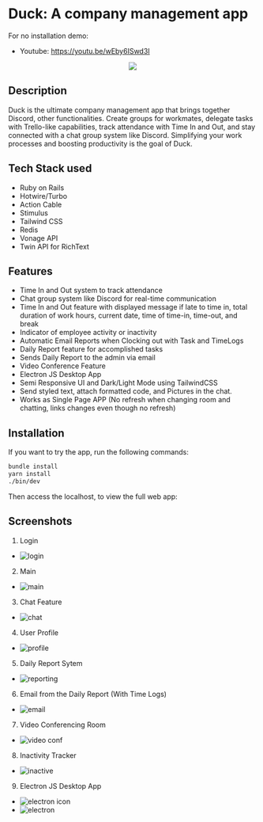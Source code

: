 # Duck: A company management app

For no installation demo: 
  - Youtube: https://youtu.be/wEby6ISwd3I

<p align="center">
  <img src="https://github.com/ceejpineda/duck-v3/assets/57590361/d1727f51-51ef-4a36-b2a2-95ee359444d6">
</p>

## Description

Duck is the ultimate company management app that brings together Discord, other functionalities. Create groups for workmates, delegate tasks with Trello-like capabilities, track attendance with Time In and Out, and stay connected with a chat group system like Discord. Simplifying your work processes and boosting productivity is the goal of Duck.

## Tech Stack used

  - Ruby on Rails
  - Hotwire/Turbo
  - Action Cable
  - Stimulus
  - Tailwind CSS
  - Redis
  - Vonage API
  - Twin API for RichText

## Features
  
  - Time In and Out system to track attendance
  - Chat group system like Discord for real-time communication
  - Time In and Out feature with displayed message if late to time in, total duration of work hours, current date, time of time-in, time-out, and break
  - Indicator of employee activity or inactivity
  - Automatic Email Reports when Clocking out with Task and TimeLogs
  - Daily Report feature for accomplished tasks
  - Sends Daily Report to the admin via email
  - Video Conference Feature
  - Electron JS Desktop App
  - Semi Responsive UI and Dark/Light Mode using TailwindCSS
  - Send styled text, attach formatted code, and Pictures in the chat.
  - Works as Single Page APP (No refresh when changing room and chatting, links changes even though no refresh)


## Installation

If you want to try the app, run the following commands:

```sh
bundle install
yarn install
./bin/dev
```
Then access the localhost, to view the full web app:

## Screenshots

1. Login
  - ![login](https://github.com/ceejpineda/duck-v3/assets/57590361/8570d5ad-fa49-4f92-9b6e-25483a003364)

2. Main 
  - ![main](https://github.com/ceejpineda/duck-v3/assets/57590361/54db5fde-0403-432d-81a9-ff560e9fd3b7)

3. Chat Feature
  - ![chat](https://github.com/ceejpineda/duck-v3/assets/57590361/d279838a-8d21-4162-807b-111041423615)

4. User Profile
  - ![profile](https://github.com/ceejpineda/duck-v3/assets/57590361/b75c825b-d545-45bd-a735-c8c39c8cdd8f)

5. Daily Report Sytem
  - ![reporting](https://github.com/ceejpineda/duck-v3/assets/57590361/f97d3acc-2d64-4c33-9f7e-8d96f93272e5)

6. Email from the Daily Report (With Time Logs)
  - ![email](https://github.com/ceejpineda/duck-v3/assets/57590361/4ee23b73-4c64-4c0e-b0d1-1b49eee39d0f)

7. Video Conferencing Room
  - ![video conf](https://github.com/ceejpineda/duck-v3/assets/57590361/e97611ff-f069-46d5-b5a4-5b21c10d5b35)

8. Inactivity Tracker
  - ![inactive](https://github.com/ceejpineda/duck-v3/assets/57590361/752d66ae-fb8a-486e-82c9-d7839e417fc2)

9. Electron JS Desktop App
  - ![electron icon](https://github.com/ceejpineda/duck-v3/assets/57590361/9fe5ac4e-b186-451b-9714-bf9104ffc8e1)
  - ![electron](https://github.com/ceejpineda/duck-v3/assets/57590361/37fbc3ed-da19-44d6-b0c8-e22bb42f4e9d)

